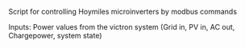 Script for controlling Hoymiles microinverters by modbus commands

Inputs: Power values from the victron system 
(Grid in, PV in, AC out, Chargepower, system state)
